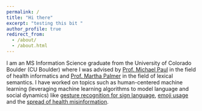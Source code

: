 ```yaml
---
permalink: /
title: "Hi there"
excerpt: "testing this bit "
author_profile: true
redirect_from: 
  - /about/
  - /about.html
---
```


I am an MS Information Science graduate from the University of Colorado Boulder (CU Boulder) where I was advised by <a href="http://michaeljpaul.com/">Prof. Michael Paul</a> in the field of health informatics and <a href="https://www.colorado.edu/faculty/palmer-martha/">Prof. Martha Palmer</a> in the field of lexical semantics. I have worked on topics such as human-centered machine learning (leveraging machine learning algorithms to model language and social dynamics) like <a href="https://arxiv.org/pdf/1710.06836.pdf">gesture recognition for sign language</a>, <a href="https://arxiv.org/pdf/1712.04421.pdf">emoji usage</a> and the <a href="https://link.springer.com/chapter/10.1007/978-3-030-53352-6_16">spread of health misinformation</a>. 
